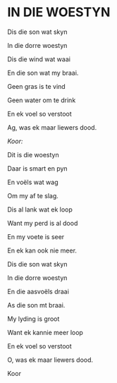 # IN DIE WOESTYN

Dis die son wat skyn

In die dorre woestyn

Dis die wind wat waai

En die son wat my braai.


Geen gras is te vind

Geen water om te drink

En ek voel so verstoot

Ag, was ek maar liewers dood.


_Koor:_

Dit is die woestyn

Daar is smart en pyn

En voëls wat wag

Om my af te slag.


Dis al lank wat ek loop

Want my perd is al dood

En my voete is seer

En ek kan ook nie meer.


Dis die son wat skyn

In die dorre woestyn

En die aasvoëls draai

As die son mt braai.


My lyding is groot

Want ek kannie meer loop

En ek voel so verstoot

O, was ek maar liewers dood.


Koor


